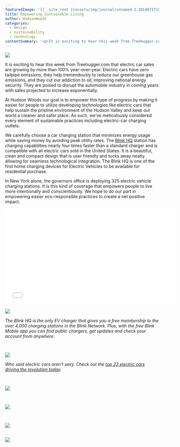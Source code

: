 ```yaml
---
featuredImage: '{{ _site_root }}assets/img/journal/unnamed-2-20140717195626.jpg'
title: Empowering Sustainable Living
author: HudsonWoods
categories:
  - design
  - sustainability
  - technology
contentSummary: '<p>It is exciting to hear this week from Treehugger.com that electric car sales are growing by more than 100% year-over-year. Electric cars have zero tailpipe emissions, they help tremendously to reduce our greenhouse gas emissions, and they cut our addiction to oil, improving national energy security.</p>'
---
```

<p><img src="/assets/img/journal/unnamed-2.jpg"></p><p>It is exciting to hear this week from Treehugger.com that electric car sales are growing by more than 100% year-over-year. Electric cars have zero tailpipe emissions, they help tremendously to reduce our greenhouse gas emissions, and they cut our addiction to oil, improving national energy security. They are poised to disrupt the automobile industry in coming years with sales projected to increase exponentially.</p><p>At Hudson Woods our goal is to empower this type of progress by making it easier for people to utilize developing technologies like electric cars that help sustain the pristine environment of the Hudson Valley and keep our world a cleaner and safer place. As such, we’ve meticulously considered every element of sustainable practices including electric-car charging outlets.</p><p>We carefully choose a car charging station that minimizes energy usage while saving money by avoiding peak utility rates. The <a href="http://www.blinknetwork.com/index.html">Blink HQ</a> station has charging capabilities nearly four times faster than a standard charger and is compatible with all electric cars sold in the United States. It is a beautiful, clean and compact design that is user friendly and tucks away neatly allowing for seamless technological integration. The Blink HQ is one of the first home charging devices for Electric Vehicles to be available for residential purchase.</p><p>In New York alone, the governors office is deploying 325 electric vehicle charging stations. It is this kind of coverage that empowers people to live more intentionally and conscientiously. We hope to do our part in empowering easier eco-responsible practices to create a net positive impact.</p><iframe width="560" height="315" src="//www.youtube.com/embed/VbRKyKAaBAg" frameborder="0" allowfullscreen=""></iframe><p><img src="/assets/img/journal/Blink-HQ.jpg"></p><p><em>The Blink HQ is the only EV charger that gives you a free membership to the over 4,000 charging stations in the Blink Network. Plus, with the free Blink Mobile app you can find public chargers, get updates and check your account from anywhere.</em></p><p><em><br></em></p><p><em><img src="/assets/img/journal/C-Mobile-Devices-514x350.png"><br></em></p><p><em style="background-color: initial;">Who said electric cars aren’t sexy. Check out the <a href="http://www.treehugger.com/cars/23-electric-cars-driving-the-revolution-1.html">top 23 electric cars driving the revolution today</a>.</em></p><p><em style="background-color: initial;"><br></em></p><p><em style="background-color: initial;"><img src="/assets/img/journal/chevrolet-volt-cadillac-elr-electric-plug-in-hybrid-charging-station-level-2-free-20140717195527.jpg"><br></em></p><p><em style="background-color: initial;"><br></em></p><p><em style="background-color: initial;"><img src="/assets/img/journal/2015-B-CLASS-ELECTRIC-DRIVE-FUTUREMODELS-GALLERY-003-GOI-DR.jpg"><br></em></p><p><em style="background-color: initial;"><br></em></p><p><em style="background-color: initial;"><img src="/assets/img/journal/unnamed-1.jpg"><br></em></p><p><em style="background-color: initial;"><br><img src="/assets/img/journal/soul_ev_content_2_640x298px.jpg"></em></p>